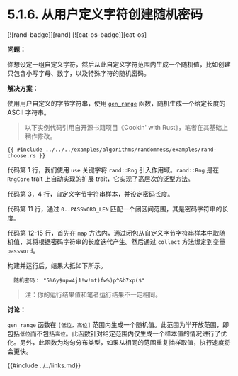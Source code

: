 # 5.1.6. 从用户定义字符创建随机密码

[![rand-badge]][rand] [![cat-os-badge]][cat-os]

**问题：**

你想设定一组自定义字符，然后从此自定义字符范围内生成一个随机值，比如创建只包含小写字母、数字，以及特殊字符的随机密码。

**解决方案：**

使用用户自定义的字节字符串，使用 [`gen_range`] 函数，随机生成一个给定长度的 ASCII 字符串。

> 以下实例代码引用自开源书籍项目《Cookin' with Rust》，笔者在其基础上稍作修改。

```rust,edition2018
{{ #include ../../../examples/algorithms/randomness/examples/rand-choose.rs }}
```

代码第 1 行，我们使用 `use` 关键字将 `rand::Rng` 引入作用域。`rand::Rng` 是在 `RngCore` trait 上自动实现的扩展 trait，它实现了高层次的泛型方法。

代码第 3，4 行，自定义字节字符串样本，并设定密码长度。

代码第 11 行，通过 `0..PASSWORD_LEN` 匹配一个闭区间范围，其是密码字符串的长度。

代码第 12-15 行，首先在 `map` 方法内，通过闭包从自定义字节字符串样本中取随机值，其将根据密码字符串的长度迭代产生。然后通过 `collect` 方法绑定到变量 `password`。

构建并运行后，结果大抵如下所示。

``` shell 
  随机密码： "5%6y$upw4j1!w!mt)fw%)p^&b7xp($"
```

> 注：你的运行结果值和笔者运行结果不一定相同。

**讨论：**

`gen_range` 函数在 `[低位，高位]` 范围内生成一个随机值。此范围为半开放范围，即包括`低位`而不包括`高位`。此函数针对给定范围内仅生成一个样本值的情况进行了优化。另外，此函数为均匀分布类型，如果从相同的范围重复抽样取值，执行速度将会更快。

[`gen_range`]: https://docs.rs/rand/*/rand/trait.Rng.html#method.gen_range

{{#include ../../links.md}}
